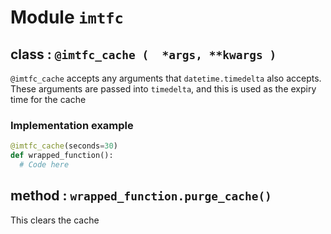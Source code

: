# Module `imtfc`

## **class** : `@imtfc_cache (  *args, **kwargs )`

`@imtfc_cache` accepts any arguments that `datetime.timedelta` also accepts. These arguments are passed into `timedelta`, and this is used as the expiry time for the cache

### Implementation example

```python
@imtfc_cache(seconds=30)
def wrapped_function():
  # Code here
```

## **method** : `wrapped_function.purge_cache()`

This clears the cache
